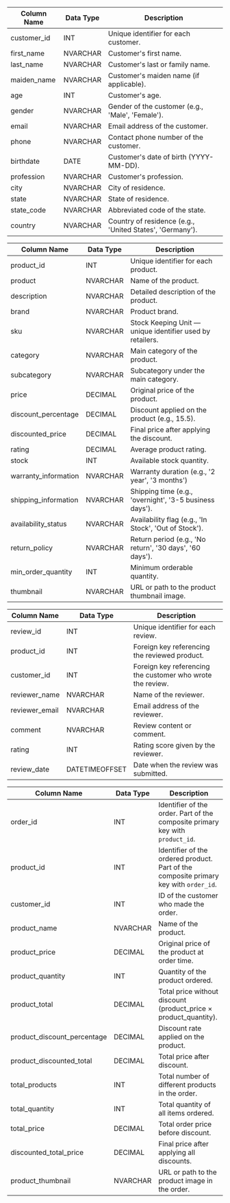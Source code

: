 


| Column Name   | Data Type    | Description                                                                 |
|---------------|--------------|-----------------------------------------------------------------------------|
| customer_id   | INT          | Unique identifier for each customer.                                       |
| first_name    | NVARCHAR     | Customer's first name.                                                     |
| last_name     | NVARCHAR     | Customer's last or family name.                                            |
| maiden_name   | NVARCHAR     | Customer's maiden name (if applicable).                                    |
| age           | INT          | Customer's age.                                                            |
| gender        | NVARCHAR     | Gender of the customer (e.g., 'Male', 'Female').                           |
| email         | NVARCHAR     | Email address of the customer.                                             |
| phone         | NVARCHAR     | Contact phone number of the customer.                                      |
| birthdate     | DATE         | Customer's date of birth (YYYY-MM-DD).                                     |
| profession    | NVARCHAR     | Customer's profession.                                                     |
| city          | NVARCHAR     | City of residence.                                                         |
| state         | NVARCHAR     | State of residence.                                                        |
| state_code    | NVARCHAR     | Abbreviated code of the state.                                             |
| country       | NVARCHAR     | Country of residence (e.g., 'United States', 'Germany').                   |




| Column Name           | Data Type    | Description                                                                 |
|------------------------|--------------|-----------------------------------------------------------------------------|
| product_id            | INT          | Unique identifier for each product.                                         |
| product               | NVARCHAR     | Name of the product.                                                        |
| description           | NVARCHAR     | Detailed description of the product.                                        |
| brand                 | NVARCHAR     | Product brand.                                                              |
| sku                   | NVARCHAR     | Stock Keeping Unit — unique identifier used by retailers.                  |
| category              | NVARCHAR     | Main category of the product.                                               |
| subcategory           | NVARCHAR     | Subcategory under the main category.                                        |
| price                 | DECIMAL      | Original price of the product.                                              |
| discount_percentage   | DECIMAL      | Discount applied on the product (e.g., 15.5).                               |
| discounted_price      | DECIMAL      | Final price after applying the discount.                                   |
| rating                | DECIMAL      | Average product rating.                                                    |
| stock                 | INT          | Available stock quantity.                                                   |
| warranty_information  | NVARCHAR     | Warranty duration (e.g., '2 year', '3 months')                              |
| shipping_information  | NVARCHAR     | Shipping time (e.g., 'overnight', '3-5 business days').                     |
| availability_status   | NVARCHAR     | Availability flag (e.g., 'In Stock', 'Out of Stock').                       |
| return_policy         | NVARCHAR     | Return period (e.g., 'No return', '30 days', '60 days').                    |
| min_order_quantity    | INT          | Minimum orderable quantity.                                                 |
| thumbnail             | NVARCHAR     | URL or path to the product thumbnail image.                                 |





| Column Name     | Data Type    | Description                                                                 |
|------------------|--------------|-----------------------------------------------------------------------------|
| review_id       | INT          | Unique identifier for each review.                                          |
| product_id      | INT          | Foreign key referencing the reviewed product.                               |
| customer_id     | INT          | Foreign key referencing the customer who wrote the review.                  |
| reviewer_name   | NVARCHAR     | Name of the reviewer.                                                       |
| reviewer_email  | NVARCHAR     | Email address of the reviewer.                                              |
| comment         | NVARCHAR     | Review content or comment.                                                  |
| rating          | INT          | Rating score given by the reviewer.                                         |
| review_date     | DATETIMEOFFSET | Date when the review was submitted.                                       |








| Column Name               | Data Type    | Description                                                                 |
|----------------------------|--------------|-----------------------------------------------------------------------------|
| order_id                 | INT          | Identifier of the order. Part of the composite primary key with `product_id`. |
| product_id              | INT          | Identifier of the ordered product. Part of the composite primary key with `order_id`. |
| customer_id             | INT          | ID of the customer who made the order.                                      |
| product_name            | NVARCHAR     | Name of the product.                                                        |
| product_price           | DECIMAL      | Original price of the product at order time.                                |
| product_quantity        | INT          | Quantity of the product ordered.                                            |
| product_total           | DECIMAL      | Total price without discount (product_price × product_quantity).            |
| product_discount_percentage | DECIMAL  | Discount rate applied on the product.                                       |
| product_discounted_total | DECIMAL     | Total price after discount.                                                 |
| total_products          | INT          | Total number of different products in the order.                            |
| total_quantity          | INT          | Total quantity of all items ordered.                                        |
| total_price             | DECIMAL      | Total order price before discount.                                          |
| discounted_total_price  | DECIMAL      | Final price after applying all discounts.                                   |
| product_thumbnail       | NVARCHAR     | URL or path to the product image in the order.                              |

